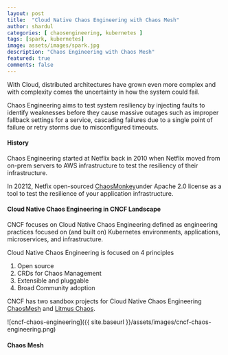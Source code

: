 ```yaml
---
layout: post
title:  "Cloud Native Chaos Engineering with Chaos Mesh"
author: shardul
categories: [ chaosengineering, kubernetes ]
tags: [spark, kubernetes]
image: assets/images/spark.jpg
description: "Chaos Engineering with Chaos Mesh"
featured: true
comments: false
---
```


With Cloud, distributed architectures have grown even more complex and with complexity comes the uncertainty in how the system could fail.

Chaos Engineering aims to test system resiliency by injecting faults to identify weaknesses before they cause massive outages such as improper fallback settings for a service, cascading failures due to a single point of failure or retry storms due to misconfigured timeouts.


#### History

Chaos Engineering started at Netflix back in 2010 when Netflix moved from on-prem servers to AWS infrastructure to test the resiliency of their infrastructure. 

In 20212, Netfix open-sourced [ChaosMonkey](https://github.com/Netflix/chaosmonkey)under Apache 2.0 license as a tool to test the resilience of your application infrastructure. 


#### Cloud Native Chaos Engineering in CNCF Landscape

CNCF focuses on Cloud Native Chaos Engineering defined as engineering practices focused on (and built on) Kubernetes environments, applications, microservices, and infrastructure.

Cloud Native Chaos Engineering is focused on 4 principles

1. Open source
2. CRDs for Chaos Management 
3. Extensible and pluggable
4. Broad Community adoption


CNCF has two sandbox projects for Cloud Native Chaos Engineering [ChaosMesh](https://chaos-mesh.org/blog/chaos-mesh-join-cncf-sandbox-project/) and [Litmus Chaos](https://blog.mayadata.io/litmuschaos-is-now-a-cncf-sandbox-project).


![cncf-chaos-engineering]({{ site.baseurl }}/assets/images/cncf-chaos-engineering.png)


#### Chaos Mesh

